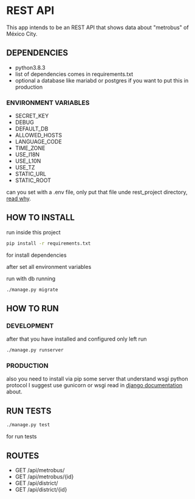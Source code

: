 # REST API

This app intends to be an REST API that shows data about "metrobus" of México City.

## DEPENDENCIES

- python3.8.3
- list of dependencies comes in requirements.txt
- optional a database like mariabd or postgres if you want to put this in production

### ENVIRONMENT VARIABLES

- SECRET_KEY
- DEBUG
- DEFAULT_DB
- ALLOWED_HOSTS
- LANGUAGE_CODE
- TIME_ZONE
- USE_I18N
- USE_L10N
- USE_TZ
- STATIC_URL
- STATIC_ROOT

can you set with a .env file, only put that file unde rest_project directory, [read why](https://django-environ.readthedocs.io/en/latest/).

## HOW TO INSTALL

run inside this project

```sh
pip install -r requirements.txt
```

for install dependencies

after set all environment variables

run with db running

```sh
./manage.py migrate
```

## HOW TO RUN

### DEVELOPMENT

after that you have installed and configured only left run

```sh
./manage.py runserver
```

### PRODUCTION

also you need to install via pip some server that understand wsgi python protocol I suggest use gunicorn or wsgi read in [django documentation](https://docs.djangoproject.com/en/3.0/howto/deployment/) about.

## RUN TESTS

```sh
./manage.py test
```

for run tests

## ROUTES

- GET /api/metrobus/
- GET /api/metrobus/{id}
- GET /api/district/
- GET /api/district/{id}
